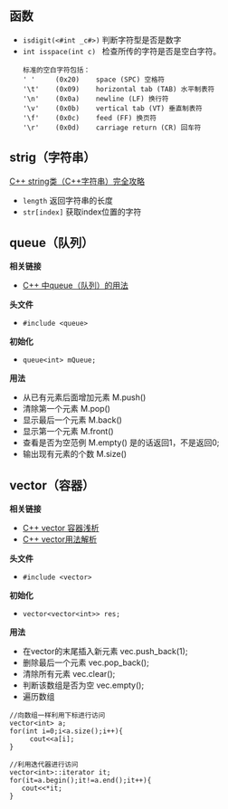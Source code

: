 ## 函数

* `isdigit(<#int _c#>)` 判断字符型是否是数字
* `int isspace(int c) ` 检查所传的字符是否是空白字符。
  ```
  标准的空白字符包括：
  ' '     (0x20)    space (SPC) 空格符
  '\t'    (0x09)    horizontal tab (TAB) 水平制表符    
  '\n'    (0x0a)    newline (LF) 换行符
  '\v'    (0x0b)    vertical tab (VT) 垂直制表符
  '\f'    (0x0c)    feed (FF) 换页符
  '\r'    (0x0d)    carriage return (CR) 回车符
  ```
  
## strig（字符串）

[C++ string类（C++字符串）完全攻略](http://c.biancheng.net/view/400.html)

* `length` 返回字符串的长度
* `str[index]` 获取index位置的字符

## queue（队列）

**相关链接**
* [C++ 中queue（队列）的用法](https://www.cnblogs.com/yoke/p/6080092.html)

**头文件**
* `#include <queue>` 

**初始化**  
* `queue<int> mQueue;`
  
**用法**  
* 从已有元素后面增加元素   M.push()
* 清除第一个元素          M.pop() 
* 显示最后一个元素        M.back()
* 显示第一个元素          M.front()
* 查看是否为空范例         M.empty()    是的话返回1，不是返回0;
* 输出现有元素的个数       M.size()

## vector（容器）

**相关链接**
* [C++ vector 容器浅析](https://www.runoob.com/w3cnote/cpp-vector-container-analysis.html)
* [C++ vector用法解析](https://zhuanlan.zhihu.com/p/130249122)

**头文件**
* `#include <vector> `

**初始化**
* `vector<vector<int>> res;`

**用法**  
* 在vector的末尾插入新元素  vec.push_back(1);
* 删除最后一个元素          vec.pop_back();
* 清除所有元素              vec.clear();
* 判断该数组是否为空        vec.empty();
* 遍历数组
```
//向数组一样利用下标进行访问
vector<int> a;
for(int i=0;i<a.size();i++){
     cout<<a[i];
}

//利用迭代器进行访问
vector<int>::iterator it;
for(it=a.begin();it!=a.end();it++){
   cout<<*it;
}
```

